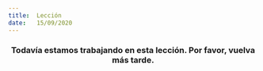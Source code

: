 ```yaml
---
title:  Lección
date:   15/09/2020
---
```


### <center>Todavía estamos trabajando en esta lección. Por favor, vuelva más tarde.</center>